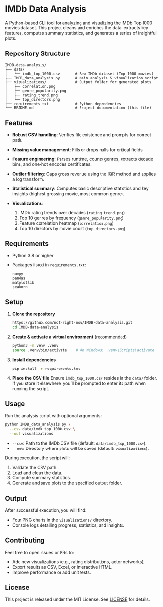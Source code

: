 # IMDb Data Analysis

A Python-based CLI tool for analyzing and visualizing the IMDb Top 1000 movies dataset. This project cleans and enriches the data, extracts key features, computes summary statistics, and generates a series of insightful plots.

## Repository Structure

```
IMDB-data-analysis/
├── data/
│   └── imdb_top_1000.csv       # Raw IMDb dataset (Top 1000 movies)
├── IMDB_data_analysis.py       # Main analysis & visualization script
├── visualizations/             # Output folder for generated plots
│   ├── correlation.png
│   ├── genre_popularity.png
│   ├── rating_trend.png
│   └── top_directors.png
├── requirements.txt            # Python dependencies
└── README.md                   # Project documentation (this file)
```

## Features

* **Robust CSV handling**: Verifies file existence and prompts for correct path.
* **Missing value management**: Fills or drops nulls for critical fields.
* **Feature engineering**: Parses runtime, counts genres, extracts decade bins, and one-hot encodes certificates.
* **Outlier filtering**: Caps gross revenue using the IQR method and applies a log transform.
* **Statistical summary**: Computes basic descriptive statistics and key insights (highest grossing movie, most common genre).
* **Visualizations**:

  1. IMDb rating trends over decades (`rating_trend.png`)
  2. Top 10 genres by frequency (`genre_popularity.png`)
  3. Feature correlation heatmap (`correlation.png`)
  4. Top 10 directors by movie count (`top_directors.png`)

## Requirements

* Python 3.8 or higher
* Packages listed in `requirements.txt`:

  ```text
  numpy
  pandas
  matplotlib
  seaborn
  ```

## Setup

1. **Clone the repository**

   ```bash
   https://github.com/not-right-now/IMDB-data-analysis.git
   cd IMDB-data-analysis
   ```

2. **Create & activate a virtual environment** (recommended)

   ```bash
   python3 -m venv .venv
   source .venv/bin/activate    # On Windows: .venv\Scripts\activate
   ```

3. **Install dependencies**

   ```bash
   pip install -r requirements.txt
   ```

4. **Place the CSV file**
   Ensure `imdb_top_1000.csv` resides in the `data/` folder. If you store it elsewhere, you’ll be prompted to enter its path when running the script.

## Usage

Run the analysis script with optional arguments:

```bash
python IMDB_data_analysis.py \
  --csv data/imdb_top_1000.csv \
  --out visualizations
```

* `--csv`: Path to the IMDb CSV file (default: `data/imdb_top_1000.csv`).
* `--out`: Directory where plots will be saved (default: `visualizations`).

During execution, the script will:

1. Validate the CSV path.
2. Load and clean the data.
3. Compute summary statistics.
4. Generate and save plots to the specified output folder.

## Output

After successful execution, you will find:

* Four PNG charts in the `visualizations/` directory.
* Console logs detailing progress, statistics, and insights.

## Contributing

Feel free to open issues or PRs to:

* Add new visualizations (e.g., rating distributions, actor networks).
* Export results as CSV, Excel, or interactive HTML.
* Improve performance or add unit tests.

## License

This project is released under the MIT License. See [LICENSE](LICENSE) for details.

